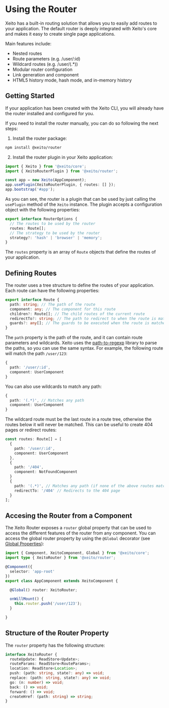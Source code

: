 # Using the Router

Xeito has a built-in routing solution that allows you to easily add routes to your application.
The default router is deeply integrated with Xeito's core and makes it easy to create single page applications.

Main features include:

- Nested routes
- Route parameters (e.g. /user/:id)
- Wildcard routes (e.g. /user/(.*))
- Modular router configuration
- Link generation and component
- HTML5 history mode, hash mode, and in-memory history

## Getting Started

If your application has been created with the Xeito CLI, you will already have the router installed and configured for you.

If you need to install the router manually, you can do so following the next steps:

1. Install the router package:

```bash
npm install @xeito/router
```

2. Install the router plugin in your Xeito application:

```typescript
import { Xeito } from '@xeito/core';
import { XeitoRouterPlugin } from '@xeito/router';

const app = new Xeito(AppComponent);
app.usePlugin(XeitoRouterPlugin, { routes: [] });
app.bootstrap('#app');
```

As you can see, the router is a plugin that can be used by just calling the `usePlugin` method of the `Xeito` instance.
The plugin accepts a configuration object with the following properties:

```typescript
export interface RouterOptions {
  // The routes to be used by the router
  routes: Route[];
  // The strategy to be used by the router
  strategy?: 'hash' | 'browser' | 'memory';
}
```

The `routes` property is an array of `Route` objects that define the routes of your application.

## Defining Routes

The router uses a tree structure to define the routes of your application.
Each route can have the following properties:

```typescript
export interface Route {
  path: string; // The path of the route
  component: any; // The component for this route
  children?: Route[]; // The child routes of the current route
  redirectTo?: string; // The path to redirect to when the route is matched
  guards?: any[]; // The guards to be executed when the route is matched
}
```

The `path` property is the path of the route, and it can contain route parameters and wildcards.
Xeito uses the [path-to-regexp](https://github.com/pillarjs/path-to-regexp) library to parse the paths, so you can use the same syntax.
For example, the following route will match the path `/user/123`:

```typescript
{
  path: '/user/:id',
  component: UserComponent
}
```
You can also use wildcards to match any path:

```typescript
{
  path: '(.*)', // Matches any path
  component: UserComponent
}
```
The wildcard route must be the last route in a route tree, otherwise the routes below it will never be matched.
This can be useful to create 404 pages or redirect routes:

```typescript
const routes: Route[] = [
  {
    path: '/user/:id',
    component: UserComponent
  },
  {
    path: '/404',
    component: NotFoundComponent
  }
  {
    path: '(.*)', // Matches any path (if none of the above routes match)
    redirectTo: '/404' // Redirects to the 404 page
  }
];
```

## Accesing the Router from a Component

The Xeito Router exposes a `router` global property that can be used to access the different features of the router from any component.
You can access the global router property by using the `@Global` decorator (see [Global Properties](../components/global)):

```typescript
import { Component, XeitoComponent, Global } from '@xeito/core';
import type { XeitoRouter } from '@xeito/router';

@Component({
  selector: 'app-root'
})
export class AppComponent extends XeitoComponent {

  @Global() router: XeitoRouter;

  onWillMount() {
    this.router.push('/user/123');
  }

}
```

## Structure of the Router Property

The `router` property has the following structure:

```typescript
interface XeitoRouter {
  routeUpdate: ReadStore<Update>;
  routeParams: ReadStore<RouteParams>;
  location: ReadStore<Location>;
  push: (path: string, state?: any) => void;
  replace: (path: string, state?: any) => void;
  go: (n: number) => void;
  back: () => void;
  forward: () => void;
  createHref: (path: string) => string;
}
```